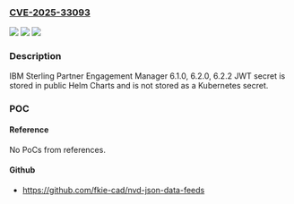 ### [CVE-2025-33093](https://cve.mitre.org/cgi-bin/cvename.cgi?name=CVE-2025-33093)
![](https://img.shields.io/static/v1?label=Product&message=Sterling%20Partner%20Engagement%20Manager&color=blue)
![](https://img.shields.io/static/v1?label=Version&message=%3D%206.1.0%2C%206.2.0%2C%206.2.2%20&color=brighgreen)
![](https://img.shields.io/static/v1?label=Vulnerability&message=CWE-260%20Password%20in%20Configuration%20File&color=brighgreen)

### Description

IBM Sterling Partner Engagement Manager 6.1.0, 6.2.0, 6.2.2 JWT secret is stored in public Helm Charts and is not stored as a Kubernetes secret.

### POC

#### Reference
No PoCs from references.

#### Github
- https://github.com/fkie-cad/nvd-json-data-feeds

